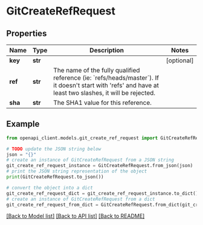 # GitCreateRefRequest


## Properties

Name | Type | Description | Notes
------------ | ------------- | ------------- | -------------
**key** | **str** |  | [optional] 
**ref** | **str** | The name of the fully qualified reference (ie: &#x60;refs/heads/master&#x60;). If it doesn&#39;t start with &#39;refs&#39; and have at least two slashes, it will be rejected. | 
**sha** | **str** | The SHA1 value for this reference. | 

## Example

```python
from openapi_client.models.git_create_ref_request import GitCreateRefRequest

# TODO update the JSON string below
json = "{}"
# create an instance of GitCreateRefRequest from a JSON string
git_create_ref_request_instance = GitCreateRefRequest.from_json(json)
# print the JSON string representation of the object
print(GitCreateRefRequest.to_json())

# convert the object into a dict
git_create_ref_request_dict = git_create_ref_request_instance.to_dict()
# create an instance of GitCreateRefRequest from a dict
git_create_ref_request_from_dict = GitCreateRefRequest.from_dict(git_create_ref_request_dict)
```
[[Back to Model list]](../README.md#documentation-for-models) [[Back to API list]](../README.md#documentation-for-api-endpoints) [[Back to README]](../README.md)


